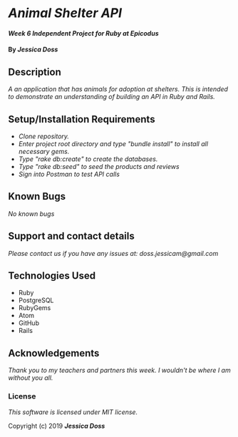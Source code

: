 # _Animal Shelter API_

#### _Week 6 Independent Project for Ruby at Epicodus_

#### By _**Jessica Doss**_

## Description

_A an application that has animals for adoption at shelters. This is intended to demonstrate an understanding of building an API in Ruby and Rails._

## Setup/Installation Requirements

* _Clone repository._
* _Enter project root directory and type "bundle install" to install all necessary gems._
* _Type "rake db:create" to create the databases._
* _Type "rake db:seed" to seed the products and reviews_
* _Sign into Postman to test API calls_

## Known Bugs

_No known bugs_

## Support and contact details

_Please contact us if you have any issues at: doss.jessicam@gmail.com_

## Technologies Used

* Ruby
* PostgreSQL
* RubyGems
* Atom
* GitHub
* Rails

## Acknowledgements
_Thank you to my teachers and partners this week. I wouldn't be where I am without you all._

### License
_This software is licensed under MIT license._

Copyright (c) 2019 **_Jessica Doss_**
